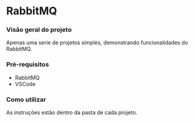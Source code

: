 # RabbitMQ

### Visão geral do projeto
Apenas uma serie de projetos simples, demonstrando funcionalidades do RabbitMQ.

### Pré-requisitos
* RabbitMQ 
* VSCode

### Como utilizar
As instruções estão dentro da pasta de cada projeto.